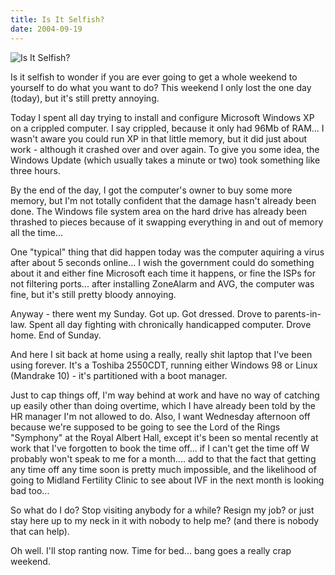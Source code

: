 ```yaml
---
title: Is It Selfish?
date: 2004-09-19
---
```


![Is It Selfish?](https://source.unsplash.com/d34DtRp1bqo/1600x900)

Is it selfish to wonder if you are ever going to get a whole weekend to yourself to do what you want to do? This weekend I only lost the one day (today), but it's still pretty annoying.

Today I spent all day trying to install and configure Microsoft Windows XP on a crippled computer. I say crippled, because it only had 96Mb of RAM... I wasn't aware you could run XP in that little memory, but it did just about work - although it crashed over and over again. To give you some idea, the Windows Update (which usually takes a minute or two) took something like three hours.

By the end of the day, I got the computer's owner to buy some more memory, but I'm not totally confident that the damage hasn't already been done. The Windows file system area on the hard drive has already been thrashed to pieces because of it swapping everything in and out of memory all the time...

One "typical" thing that did happen today was the computer aquiring a virus after about 5 seconds online... I wish the government could do something about it and either fine Microsoft each time it happens, or fine the ISPs for not filtering ports... after installing ZoneAlarm and AVG, the computer was fine, but it's still pretty bloody annoying.

Anyway - there went my Sunday. Got up. Got dressed. Drove to parents-in-law. Spent all day fighting with chronically handicapped computer. Drove home. End of Sunday.

And here I sit back at home using a really, really shit laptop that I've been using forever. It's a Toshiba 2550CDT, running either Windows 98 or Linux (Mandrake 10) - it's partitioned with a boot manager.

Just to cap things off, I'm way behind at work and have no way of catching up easily other than doing overtime, which I have already been told by the HR manager I'm not allowed to do. Also, I want Wednesday afternoon off because we're supposed to be going to see the Lord of the Rings "Symphony" at the Royal Albert Hall, except it's been so mental recently at work that I've forgotten to book the time off... if I can't get the time off W probably won't speak to me for a month.... add to that the fact that getting any time off any time soon is pretty much impossible, and the likelihood of going to Midland Fertility Clinic to see about IVF in the next month is looking bad too...

So what do I do? Stop visiting anybody for a while? Resign my job? or just stay here up to my neck in it with nobody to help me? (and there is nobody that can help).

Oh well. I'll stop ranting now. Time for bed... bang goes a really crap weekend.